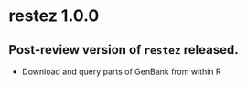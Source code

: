 # restez 1.0.0

## Post-review version of `restez` released.

* Download and query parts of GenBank from within R
